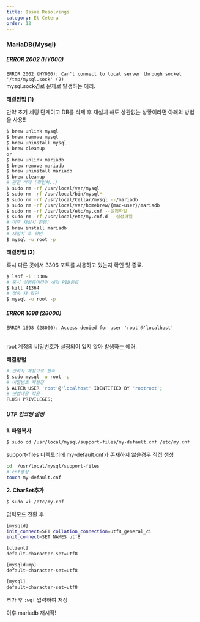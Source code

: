 ```yaml
---
title: Issue Resolvings
category: Et Cetera
order: 12
---
```

### MariaDB(Mysql)

##### ERROR 2002 (HY000)

`ERROR 2002 (HY000): Can't connect to local server through socket '/tmp/mysql.sock' (2)`
<br>mysql.sock경로 문제로 발생하는 에러.

**해결방법 (1)** <br>

만약 초기 세팅 단계이고 DB를 삭제 후 재설치 해도 상관없는 상황이라면 아래의 방법을 사용!!

```bash
$ brew unlink mysql
$ brew remove mysql
$ brew uninstall mysql
$ brew cleanup
or
$ brew unlink mariadb
$ brew remove mariadb
$ brew uninstall mariadb
$ brew cleanup
# 완전 삭제 (확인차..)
$ sudo rm -rf /usr/local/var/mysql
$ sudo rm -rf /usr/local/bin/mysql*
$ sudo rm -rf /usr/local/Cellar/mysql --/mariadb
$ sudo rm -rf /usr/local/var/homebrew/{mac-user}/mariadb
$ sudo rm -rf /usr/local/etc/my.cnf --설정파일
$ sudo rm -rf /usr/local/etc/my.cnf.d --설정파일
# 이후 재설치 진행! 
$ brew install mariadb
# 재설치 후 확인
$ mysql -u root -p
```
**해결방법 (2)**<br>

혹시 다른 곳에서 3306 포트를 사용하고 있는지 확인 및 종료.

```bash
$ lsof -i :3306
# 혹시 실행중이라면 해당 PID종료
$ kill 41364
# 접속 재 확인
$ mysql -u root -p
```

##### ERROR 1698 (28000)

`ERROR 1698 (28000): Access denied for user 'root'@'localhost'`

<br>root 계정의 비밀번호가 설정되어 있지 않아 발생하는 에러. 

**해결방법**

```bash
# 관리자 계정으로 접속
$ sudo mysql -u root -p
# 비밀번호 재설정
$ ALTER USER 'root'@'localhost' IDENTIFIED BY 'rootroot';
# 변경내용 적용
FLUSH PRIVILEGES;
```

##### UTF 인코딩 설정

**1. 파일복사**

```bash
$ sudo cd /usr/local/mysql/support-files/my-default.cnf /etc/my.cnf
```
 
support-files 디렉토리에 my-default.cnf가 존재하지 않을경우 직접 생성

```bash
cd  /usr/local/mysql/support-files
#.cnf생성
touch my-default.cnf
``` 

**2. CharSet추가**

```bash
$ sudo vi /etc/my.cnf 
```

입력모드 전환 후 

```bash
[mysqld]
init_connect=SET collation_connection=utf8_general_ci
init_connect=SET NAMES utf8

[client]
default-character-set=utf8

[mysqldump]
default-character-set=utf8

[mysql]
default-character-set=utf8
```

추가 후 `:wq!` 입력하여 저장

이후 mariadb 재시작!